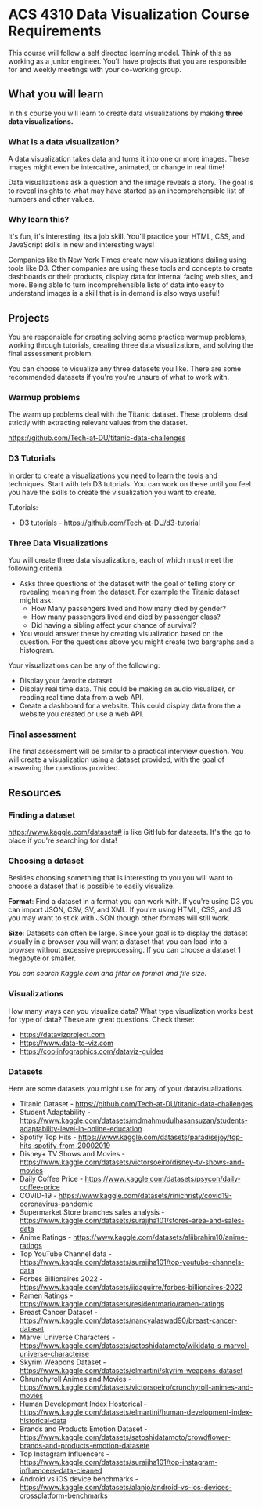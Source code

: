 # ACS 4310 Data Visualization Course Requirements

This course will follow a self directed learning model. Think of this as working as a junior engineer. You'll have projects that you are responsible for and weekly meetings with your co-working group. 

## What you will learn

In this course you will learn to create data visualizations by making **three data visualizations.**

### What is a data visualization? 

A data visualization takes data and turns it into one or more images. These images might even be intercative, animated, or change in real time! 

Data visualizations ask a question and the image reveals a story. The goal is to reveal insights to what may have started as an incomprehensible list of numbers and other values. 

### Why learn this? 

It's fun, it's interesting, its a job skill. You'll practice your HTML, CSS, and JavaScript skills in new and interesting ways! 

Companies like th New York Times create new visualizations dailing using tools like D3. Other companies are using these tools and concepts to create dashboards or their products, display data for internal facing web sites, and more. Being able to turn incomprehensible lists of data into easy to understand images is a skill that is in demand is also ways useful!

## Projects 

You are responsible for creating solving some practice warmup problems, working through tutorials, creating three data visualizations, and solving the final assessment problem. 

You can choose to visualize any three datasets you like. There are some  recommended datasets if you're you're unsure of what to work with. 

### Warmup problems

The warm up problems deal with the Titanic dataset. These problems deal strictly with extracting relevant values from the dataset. 

https://github.com/Tech-at-DU/titanic-data-challenges

### D3 Tutorials

In order to create a visualizations you need to learn the tools and techniques. Start with teh D3 tutorials. You can work on these until you feel you have the skills to create the visualization you want to create. 

Tutorials: 

- D3 tutorials - https://github.com/Tech-at-DU/d3-tutorial

### Three Data Visualizations

You will create three data visualizations, each of which must meet the following criteria. 

- Asks three questions of the dataset with the goal of telling story or revealing meaning from the dataset. For example the Titanic dataset might ask: 
	- How Many passengers lived and how many died by gender? 
	- How many passengers lived and died by passenger class? 
	- Did having a sibling affect your chance of survival? 
- You would answer these by creating visualization based on the question. For the questions above you might create two bargraphs and a histogram. 

Your visualizations can be any of the following: 

- Display your favorite dataset
- Display real time data. This could be making an audio visualizer, or reading real time data from a web API. 
- Create a dashboard for a website. This could display data from the a website you created or use a web API. 

### Final assessment

The final assessment will be similar to a practical interview question. You will create a visualization using a dataset provided, with the goal of answering the questions provided. 

## Resources

### Finding a dataset

https://www.kaggle.com/datasets# is like GitHub for datasets. It's the go to place if you're searching for data!

### Choosing a dataset

Besides choosing something that is interesting to you you will want to choose a dataset that is possible to easily visualize. 

**Format**: Find a dataset in a format you can work with. If you're using D3 you can import JSON, CSV, SV, and XML. If you're using HTML, CSS, and JS you may want to stick with JSON though other formats will still work. 

**Size**: Datasets can often be large. Since your goal is to display the dataset visually in a browser you will want a dataset that you can load into a browser without excessive preprocessing. If you can choose a dataset 1 megabyte or smaller. 

_You can search Kaggle.com and filter on format and file size._

### Visualizations 

How many ways can you visualize data? What type visualization works best for type of data? These are great questions. Check these:

- https://datavizproject.com
- https://www.data-to-viz.com
- https://coolinfographics.com/dataviz-guides

### Datasets 

Here are some datasets you might use for any of your datavisualizations. 

- Titanic Dataset - https://github.com/Tech-at-DU/titanic-data-challenges
- Student Adaptability - https://www.kaggle.com/datasets/mdmahmudulhasansuzan/students-adaptability-level-in-online-education
- Spotify Top Hits - https://www.kaggle.com/datasets/paradisejoy/top-hits-spotify-from-20002019
- Disney+ TV Shows and Movies - https://www.kaggle.com/datasets/victorsoeiro/disney-tv-shows-and-movies
- Daily Coffee Price - https://www.kaggle.com/datasets/psycon/daily-coffee-price
- COVID-19 - https://www.kaggle.com/datasets/rinichristy/covid19-coronavirus-pandemic
- Supermarket Store branches sales analysis - https://www.kaggle.com/datasets/surajjha101/stores-area-and-sales-data
- Anime Ratings - https://www.kaggle.com/datasets/aliibrahim10/anime-ratings
- Top YouTube Channel data - https://www.kaggle.com/datasets/surajjha101/top-youtube-channels-data
- Forbes Billionaires 2022 - https://www.kaggle.com/datasets/jjdaguirre/forbes-billionaires-2022
- Ramen Ratings - https://www.kaggle.com/datasets/residentmario/ramen-ratings
- Breast Cancer Dataset - https://www.kaggle.com/datasets/nancyalaswad90/breast-cancer-dataset
- Marvel Universe Characters - https://www.kaggle.com/datasets/satoshidatamoto/wikidata-s-marvel-universe-characterse
- Skyrim Weapons Dataset - https://www.kaggle.com/datasets/elmartini/skyrim-weapons-dataset
- Chrunchyroll Animes and Movies - https://www.kaggle.com/datasets/victorsoeiro/crunchyroll-animes-and-movies
- Human Development Index Hostorical - https://www.kaggle.com/datasets/elmartini/human-development-index-historical-data
- Brands and Products Emotion Dataset - https://www.kaggle.com/datasets/satoshidatamoto/crowdflower-brands-and-products-emotion-datasete
- Top Instagram Influencers - https://www.kaggle.com/datasets/surajjha101/top-instagram-influencers-data-cleaned
- Android vs iOS device benchmarks - https://www.kaggle.com/datasets/alanjo/android-vs-ios-devices-crossplatform-benchmarks


